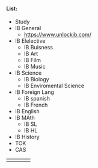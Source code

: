#### List:
 - Study
 - IB General
	 - https://www.unlockib.com/
 - IB Elelective
	 - IB Buisness
	 - IB Art
	 - IB Film
	 - IB Music
 - IB Science
	 - IB Biology
	 - IB Enviromental Science
 - IB Foreign Lang
	 - IB spanish
	 - IB French
 - IB English
 - IB MAth
	 - IB SL
	 - IB HL
 - IB History
 - TOK
 - CAS

|     |     |     |     |
| --- | --- | --- | --- |
|     |     |     |     |

